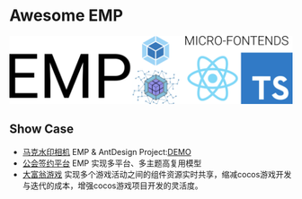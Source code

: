 

# Awesome EMP

![banner](assets/banner2.png)

## Show Case
+ [马克水印相机](assets/case1.png) EMP & AntDesign Project:[DEMO](https://marki-user.biusq.com)
+ [公会签约平台](assets/case2.png) EMP 实现多平台、多主题高复用模型
+ [大富翁游戏](assets/case3.png) 实现多个游戏活动之间的组件资源实时共享，缩减cocos游戏开发与迭代的成本，增强cocos游戏项目开发的灵活度。
